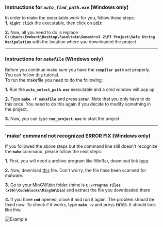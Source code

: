  ### Instructions for *`auto_find_path.exe`* (Windows only)  


In order to make the executable work for you, follow these steps:  
__1.__ __`Right click`__ the executable, then click on __`Edit`__  
  
__2.__ Now, all you need to do is replace __`C:\Users\Evohunt\Desktop\Facultate\Semestrul 2\PT Project\Safe String Manipulation`__ with the location where you downloaded the project  
  
---
  
### Instructions for *`makefile`* (Windows only)  
  

Before you continue make sure you have the __`compiler path`__ set properly. You can follow [this](https://www.youtube.com/watch?v=8Ib7nwc33uA) tutorial.  
To run the makefile you need to do the following:  

__1.__ Run the __`auto_select_path.exe`__ executable and a cmd window will pop up  
  
__2.__ Type __`make -f makefile`__ and press __`Enter`__. Note that you only have to do this once. You need to do this again if you decide to modify something in the project.  
  
__3.__ Now, you can type __`run_project.exe`__ to start the project. 
  
---

### 'make' command not recognized ERROR FIX (Windows only)  
  
  
If you followed the above steps but the command line still doesn't recognize the __`make`__ command, please follow the next steps:  
  
__1.__ First, you will need a archive program like WinRar, download link [here](http://www.win-rar.com/download.html?&L=0)  
  
__2.__ Now, download [this](https://drive.google.com/file/d/0B0AO1uT-rzMLVGxyUURabTZEYnc/view?usp=sharing) file. Don't worry, the file hase been scanned for malware.
  
__3.__ Go to your MinGW\bin folder (mine is __`C:\Program Files (x86)\Codeblocks\MingGW\bin`__) and extract the file you downloaded there
  
__4.__ If you have __`cmd`__ opened, close it and run it again. The problem should be fixed now. To check if it works, type __`make -v`__ and press __`ENTER`__. It should look like this:  
  
![Example](http://i67.tinypic.com/2isumjb.png "Example")
